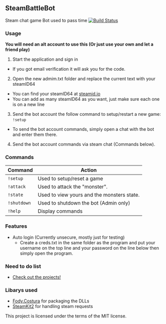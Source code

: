 ## SteamBattleBot
Steam chat game Bot used to pass time
[![Build Status](https://img.shields.io/appveyor/ci/nickthegamer5/SteamBattleBot/master.svg?style=flat-square&label=Windows)](https://ci.appveyor.com/project/nickthegamer5/steambattlebot)

### Usage
**You will need an alt account to use this (Or just use your own and let a friend play)**

1. Start the application and sign in
  - If you got email verification it will ask you for the code.
 
2. Open the new admim.txt folder and replace the current text with your steamID64
  - You can find your steamID64 at [steamid.io](https://steamid.io/)
  - You can add as many steamID64 as you want, just make sure each one is on a new line
 
3. Send the bot account the follow command to setup/restart a new game: `!setup`
  - To send the bot account commands, simply open a chat with the bot and enter them there.
 
4. Send the bot account commands via steam chat (Commands below).

### Commands
Command | Action
------------ | -------------
`!setup` | Used to setup/reset a game
`!attack` | Used to attack the "monster".
`!state` | Used to view yours and the monsters state.
`!shutdown` | Used to shutdown the bot (Admin only)
`!help` | Display commands

### Features
- Auto login (Currently unsecure, mostly just for testing)
  - Create a creds.txt in the same folder as the program and put your username on the top line and your password on the line below then simply open the program.

### Need to do list
- [Check out the projects!](https://github.com/nickthegamer5/SteamBattleBot/projects)

### Libarys used
- [Fody.Costura](https://github.com/Fody/Costura) for packaging the DLLs
- [SteamKit2](https://github.com/SteamRE/SteamKit) for handling steam requests

This project is licensed under the terms of the MIT license.
